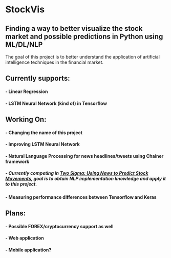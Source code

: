 # StockVis

## Finding a way to better visualize the stock market and possible predictions in Python using ML/DL/NLP

The goal of this project is to better understand the application of artificial intelligence techniques in the financial market.

## Currently supports:
#### - Linear Regression
#### - LSTM Neural Network (kind of) in Tensorflow

## Working On:
#### - Changing the name of this project
#### - Improving LSTM Neural Network
#### - Natural Language Processing for news headlines/tweets using Chainer framework
##### - Currently competing in [Two Sigma: Using News to Predict Stock Movements](https://www.kaggle.com/c/two-sigma-financial-news/data), goal is to obtain NLP implementation knowledge and apply it to this project. 
#### - Measuring performance differences between Tensorflow and Keras

## Plans:
#### - Possible FOREX/cryptocurrency support as well
#### - Web application
#### - Mobile application?


